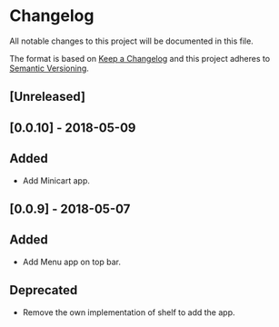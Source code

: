 # Changelog

All notable changes to this project will be documented in this file.

The format is based on [Keep a Changelog](http://keepachangelog.com/en/1.0.0/)
and this project adheres to [Semantic Versioning](http://semver.org/spec/v2.0.0.html).

## [Unreleased]

## [0.0.10] - 2018-05-09
## Added
- Add Minicart app.

## [0.0.9] - 2018-05-07
## Added
- Add Menu app on top bar.

## Deprecated
- Remove the own implementation of shelf to add the app. 
